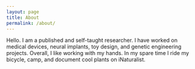 ```yaml
---
layout: page
title: About
permalink: /about/
---
```


Hello. I am a published and self-taught researcher. I have worked on medical devices, neural implants, toy design, and genetic engineering projects. Overall, I like working with my hands. In my spare time I ride my bicycle, camp, and document cool plants on iNaturalist. 

